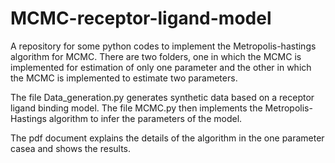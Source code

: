 # MCMC-receptor-ligand-model

A repository for some python codes to implement the Metropolis-hastings algorithm for MCMC. There are two folders, one in which the MCMC is implemented for estimation of only one parameter and the other in which the MCMC is implemented to estimate two parameters.

The file Data_generation.py generates synthetic data based on a receptor ligand binding model. The file MCMC.py then implements the Metropolis-Hastings algorithm to infer the parameters of the model.

The pdf document explains the details of the algorithm in the one parameter casea and shows the results.
